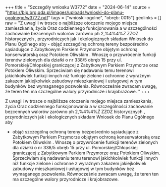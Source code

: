 +++
title = "Szczegóły wniosku W3772"
date = "2024-06-14"
source = "https://bip.brg.gda.pl/images/uploads/wnioski-do-planu-ogolnego/w3772.pdf"
tags = ["wnioski-ogolne", "obręb: 0015"]
geolinks = []
raw = "Z uwagi i w trosce o najbliższe otoczenie mojego miejsca zamieszkania, życia Oraz codziennego funkcjonowania a w szczególności zachowanie bezcennych walorów zarówno ph 2,%4%4%_Ż_ ZZOZ historycznych , przyrodniczych jak i ekologicznych składam Wniosek do Planu Ogólnego aby - objąć szczególną ochroną tereny bezpośrednio sąsiadujące z Zabytkowym Parkiem Przymorze  objętym ochroną konserwatorską oraz Potokiem Oliwskim . Wnoszę o przywrócenie funkcji terenów zielonych dla działki o nr 338/5 obręb 15 przy ul. Pomorskiej/Chłopskiej graniczącej z Zabytkowym Parkiem Przymorze oraz Potokiem Oliwskim. Sprzeciwiam się nadawaniu temu terenowi jakichkolwiek funkcji innych niż funkcje zielone i ochronne z wyraźnym zakazem jakiejkolwiek zabudowy mieszkaniowej i usługowej w tym budynków bez wymaganego pozwolenia. Równocześnie zwracam uwagę, że teren ten ma szczególne walory przyrodnicze i krajobrazowe. "
+++

Z uwagi i w trosce o najbliższe otoczenie mojego miejsca zamieszkania, życia Oraz
codziennego funkcjonowania a w szczególności zachowanie bezcennych walorów zarówno
ph 2,%4%4%_Ż_ ZZOZ
historycznych , przyrodniczych jak i ekologicznych składam Wniosek do Planu Ogólnego aby
- objąć szczególną ochroną tereny bezpośrednio sąsiadujące z Zabytkowym Parkiem Przymorze
 objętym ochroną konserwatorską oraz Potokiem Oliwskim . Wnoszę o przywrócenie funkcji
terenów zielonych dla działki o nr 338/5 obręb 15 przy ul. Pomorskiej/Chłopskiej graniczącej z
Zabytkowym Parkiem Przymorze oraz Potokiem Oliwskim. Sprzeciwiam się nadawaniu temu
terenowi jakichkolwiek funkcji innych niż funkcje zielone i ochronne z wyraźnym zakazem
jakiejkolwiek zabudowy mieszkaniowej i usługowej w tym budynków bez wymaganego
pozwolenia. Równocześnie zwracam uwagę, że teren ten ma szczególne walory przyrodnicze i
krajobrazowe.




